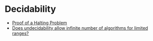 # Decidability
* [Proof of a Halting Problem](https://github.com/marti-1/notebooks/blob/main/math/on-halting-problem-proof.md)
* [Does undecidability allow infinite number of algorithms for limited ranges?](https://math.stackexchange.com/q/4897209/13160)
  
